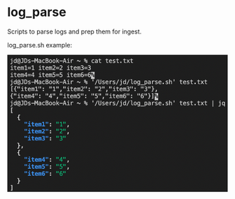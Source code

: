 # log_parse
Scripts to parse logs and prep them for ingest.

log_parse.sh example:

![Example](Example.png)
